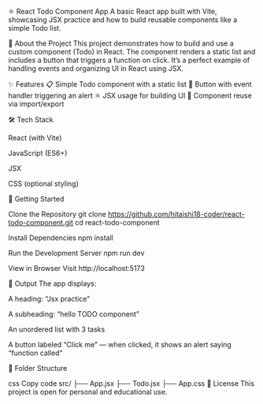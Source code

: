 ⚛️ React Todo Component App
A basic React app built with Vite, showcasing JSX practice and how to build reusable components like a simple Todo list.

🧠 About the Project
This project demonstrates how to build and use a custom component (Todo) in React. The component renders a static list and includes a button that triggers a function on click. It’s a perfect example of handling events and organizing UI in React using JSX.

✨ Features
📋 Simple Todo component with a static list
🎯 Button with event handler triggering an alert
⚛️ JSX usage for building UI
🔁 Component reuse via import/export

🛠 Tech Stack

React (with Vite)

JavaScript (ES6+)

JSX

CSS (optional styling)

🚀 Getting Started

Clone the Repository
git clone https://github.com/hitaishi18-coder/react-todo-component.git
cd react-todo-component

Install Dependencies
npm install

Run the Development Server
npm run dev

View in Browser
Visit http://localhost:5173

🧾 Output
The app displays:

A heading: “Jsx practice”

A subheading: “hello TODO component”

An unordered list with 3 tasks

A button labeled “Click me” — when clicked, it shows an alert saying “function called”

📂 Folder Structure

css
Copy code
src/
├── App.jsx
├── Todo.jsx
├── App.css
📄 License
This project is open for personal and educational use.
